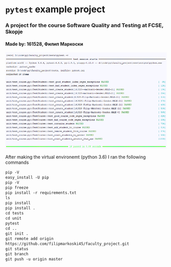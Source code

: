 # `pytest` example project
### A project for the course Software Quality and Testing at FCSE, Skopje
#### Made by:  161528, Филип Маркоски

![pytest_execution](images/pytest_execution.png)

After making the virtual environemt (python 3.6) I ran the following commands

```pip freeze
pip -V
easy_install -U pip
pip -V
pip freeze
pip install -r requirements.txt
ls
pip install
pip install .
cd tests
cd unit
pytest
cd ..
git init .
git remote add origin https://github.com/filipmarkoski45/faculty_project.git
git status
git branch
git push -u origin master
